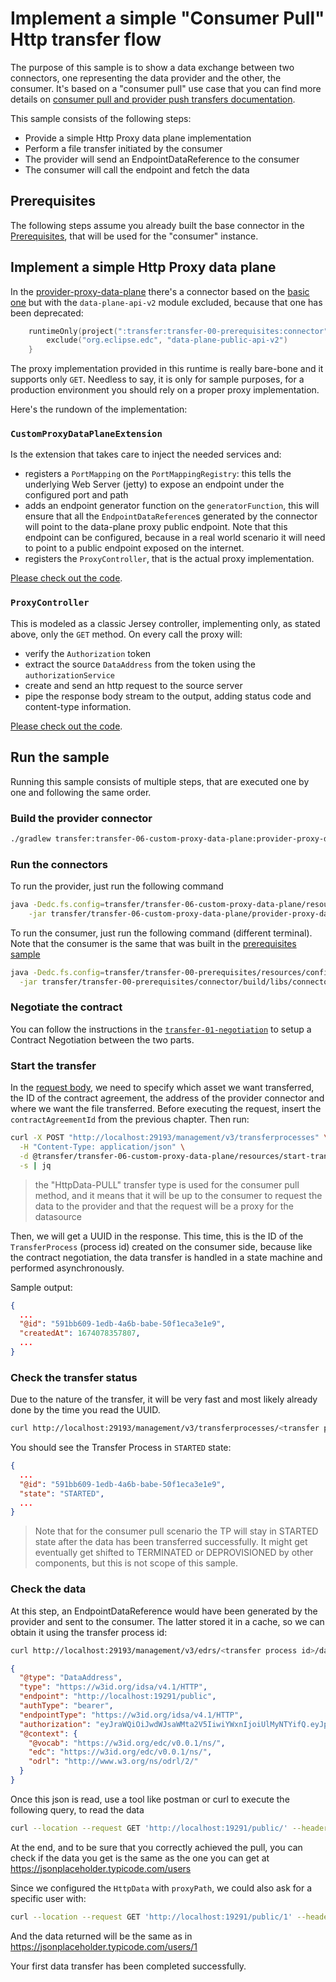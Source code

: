 # Implement a simple "Consumer Pull" Http transfer flow

The purpose of this sample is to show a data exchange between two connectors, one representing the
data provider and the other, the consumer. It's based on a "consumer pull" use case that you can find
more details
on [consumer pull and provider push transfers documentation](https://eclipse-edc.github.io/documentation/for-adopters/control-plane/#consumer-pull-and-provider-push-transfers).

This sample consists of the following steps:

* Provide a simple Http Proxy data plane implementation
* Perform a file transfer initiated by the consumer
* The provider will send an EndpointDataReference to the consumer
* The consumer will call the endpoint and fetch the data

## Prerequisites

The following steps assume you already built the base connector in the [Prerequisites](../transfer-00-prerequisites/README.md),
that will be used for the "consumer" instance.

## Implement a simple Http Proxy data plane

In the [provider-proxy-data-plane](provider-proxy-data-plane) there's a connector based on the [basic one](../transfer-00-prerequisites/connector)
but with the `data-plane-api-v2` module excluded, because that one has been deprecated:

```kotlin
    runtimeOnly(project(":transfer:transfer-00-prerequisites:connector")) {
        exclude("org.eclipse.edc", "data-plane-public-api-v2")
    }
```

The proxy implementation provided in this runtime is really bare-bone and it supports only `GET`. Needless to say, it is
only for sample purposes, for a production environment you should rely on a proper proxy implementation.

Here's the rundown of the implementation:

### `CustomProxyDataPlaneExtension`

Is the extension that takes care to inject the needed services and:
- registers a `PortMapping` on the `PortMappingRegistry`: this tells the underlying Web Server (jetty) to expose an endpoint
  under the configured port and path
- adds an endpoint generator function on the `generatorFunction`, this will ensure that all the `EndpointDataReference`s
  generated by the connector will point to the data-plane proxy public endpoint. Note that this endpoint can be configured,
  because in a real world scenario it will need to point to a public endpoint exposed on the internet.
- registers the `ProxyController`, that is the actual proxy implementation.

[Please check out the code](provider-proxy-data-plane/src/main/java/org/eclipse/edc/sample/extension/proxy/CustomProxyDataPlaneExtension.java).

### `ProxyController`

This is modeled as a classic Jersey controller, implementing only, as stated above, only the `GET` method.
On every call the proxy will:
- verify the `Authorization` token
- extract the source `DataAddress` from the token using the `authorizationService`
- create and send an http request to the source server
- pipe the response body stream to the output, adding status code and content-type information. 

[Please check out the code](provider-proxy-data-plane/src/main/java/org/eclipse/edc/sample/extension/proxy/ProxyController.java).

## Run the sample

Running this sample consists of multiple steps, that are executed one by one and following the same
order.

### Build the provider connector

```bash
./gradlew transfer:transfer-06-custom-proxy-data-plane:provider-proxy-data-plane:build
```

### Run the connectors

To run the provider, just run the following command

```bash
java -Dedc.fs.config=transfer/transfer-06-custom-proxy-data-plane/resources/configuration/provider.properties \
    -jar transfer/transfer-06-custom-proxy-data-plane/provider-proxy-data-plane/build/libs/connector.jar
```

To run the consumer, just run the following command (different terminal). Note that the consumer is the same that was built
in the [prerequisites sample](../transfer-00-prerequisites)

```bash
java -Dedc.fs.config=transfer/transfer-00-prerequisites/resources/configuration/consumer-configuration.properties \
  -jar transfer/transfer-00-prerequisites/connector/build/libs/connector.jar
```

### Negotiate the contract

You can follow the instructions in the [`transfer-01-negotiation`](../transfer-01-negotiation/README.md) to setup a
Contract Negotiation between the two parts.

### Start the transfer

In the [request body](resources/start-transfer.json), we need to specify which asset we want transferred, the ID of the
contract agreement, the address of the provider connector and where we want the file transferred.
Before executing the request, insert the `contractAgreementId` from the previous chapter. Then run:

```bash
curl -X POST "http://localhost:29193/management/v3/transferprocesses" \
  -H "Content-Type: application/json" \
  -d @transfer/transfer-06-custom-proxy-data-plane/resources/start-transfer.json \
  -s | jq
```

> the "HttpData-PULL" transfer type is used for the consumer pull method, and it means that it will be up to
> the consumer to request the data to the provider and that the request will be a proxy for the datasource

Then, we will get a UUID in the response. This time, this is the ID of the `TransferProcess` (process id) created on the
consumer side, because like the contract negotiation, the data transfer is handled in a state machine and performed
asynchronously.

Sample output:

```json
{
  ...
  "@id": "591bb609-1edb-4a6b-babe-50f1eca3e1e9",
  "createdAt": 1674078357807,
  ...
}
```

### Check the transfer status

Due to the nature of the transfer, it will be very fast and most likely already done by the time you
read the UUID.

```bash
curl http://localhost:29193/management/v3/transferprocesses/<transfer process id> | jq
```

You should see the Transfer Process in `STARTED` state:

```json
{
  ...
  "@id": "591bb609-1edb-4a6b-babe-50f1eca3e1e9",
  "state": "STARTED",
  ...
}

```

> Note that for the consumer pull scenario the TP will stay in STARTED state after the data has been transferred successfully.
> It might get eventually get shifted to TERMINATED or DEPROVISIONED by other components, but this is not scope of this sample.

### Check the data

At this step, an EndpointDataReference would have been generated by the provider and sent to the consumer. The latter
stored it in a cache, so we can obtain it using the transfer process id:
```bash
curl http://localhost:29193/management/v3/edrs/<transfer process id>/dataaddress | jq
```

```json
{
  "@type": "DataAddress",
  "type": "https://w3id.org/idsa/v4.1/HTTP",
  "endpoint": "http://localhost:19291/public",
  "authType": "bearer",
  "endpointType": "https://w3id.org/idsa/v4.1/HTTP",
  "authorization": "eyJraWQiOiJwdWJsaWMta2V5IiwiYWxnIjoiUlMyNTYifQ.eyJpc3MiOiJwcm92aWRlciIsImF1ZCI6ImNvbnN1bWVyIiwic3ViIjoicHJvdmlkZXIiLCJpYXQiOjE3MTc3NjkyMzEyOTYsImp0aSI6IjM2M2RhMGU4LWZmOGItNDY1My05YjQwLWY4MjdlMWMzOGMzYyJ9.WOVPz6m7XzIrbiMTfLqOXacGYz8Xk_-iQu7gmxoIgDFYsgo0da2Iv51EsugIpqbodPsmB0kK7zkyrmsFOfAASAq7fjsy4gQF-u5egYwoGpcxjYaJJdQa5lkwjC0fRxdVFVwZwrOaT5Mg-vGA9HssTEnlA64q-O0ae_aTH5ToflmPDM3FhAgL55I3odM5ysM2POEJY6pgOxIV9XjuhZFl_i_iTiUCZy__oQUZiYk58wKoqfK758Sy1WzpH-eyZCDUi_Z3n6cJB80_0ZThoPhtiFH7Tl9DfStnjsCoaeqMLFnTXp0s8h4ZGFmjfBc-72aAdRQqqLDT8WXNg3Csv5B56Q",
  "@context": {
    "@vocab": "https://w3id.org/edc/v0.0.1/ns/",
    "edc": "https://w3id.org/edc/v0.0.1/ns/",
    "odrl": "http://www.w3.org/ns/odrl/2/"
  }
}

```

Once this json is read, use a tool like postman or curl to execute the following query, to read the
data

```bash
curl --location --request GET 'http://localhost:19291/public/' --header 'Authorization: <edr authorization attribute>'
```

At the end, and to be sure that you correctly achieved the pull, you can check if the data you get
is the same as the one you can get at https://jsonplaceholder.typicode.com/users


Since we configured the `HttpData` with `proxyPath`, we could also ask for a specific user with:

```bash
curl --location --request GET 'http://localhost:19291/public/1' --header 'Authorization: <auth code>'
```

And the data returned will be the same as in https://jsonplaceholder.typicode.com/users/1

Your first data transfer has been completed successfully.

